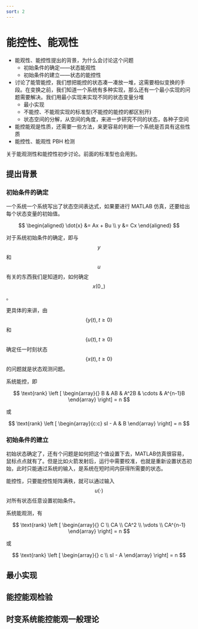 ```yaml
---
sort: 2
---
```

# 能控性、能观性

- 能观性、能控性提出的背景，为什么会讨论这个问题
  - 初始条件的确定——状态能观性
  - 初始条件的建立——状态的能控性
- 讨论了能管能控，我们想把能控的状态凑一凑放一堆，这需要相似变换的手段。在变换之前，我们知道一个系统有多种实现，那么还有一个最小实现的问题需要解决。我们用最小实现来实现不同的状态变量分堆
  - 最小实现
  - 不能控、不能观实现的标准型(不能控的能控的都区别开)
  - 状态空间的分解，从空间的角度，来进一步研究不同的状态，各种子空间
- 能控能观是性质，还需要一些方法，来更容易的判断一个系统是否具有这些性质
- 能控性、能观性 PBH 检测


关于能观测性和能控性初步讨论。前面的标准型也会用到。

## 提出背景

### 初始条件的确定

一个系统一个系统写出了状态空间表达式，如果要进行 MATLAB 仿真，还要给出每个状态变量的初始值。

$$
\begin{aligned}
    \dot{x} &= Ax + Bu \\
    y &= Cx
\end{aligned}
$$

对于系统初始条件的确定，即与 $$ y $$ 和 $$ u  $$ 有关的东西我们是知道的，如何确定 $$ x(0_-) $$。

更具体的来讲，由 $$ \{ y(t), t \ge 0 \} $$ 和 $$ \{ u(t), t \ge 0 \} $$ 确定任一时刻状态 $$ \{ x(t), t \ge 0 \} $$ 的问题就是状态观测问题。

系统能控，即

$$ \text{rank} 
\left [ 
    \begin{array}{}
        B & AB & A^2B & \cdots & A^{n-1}B
    \end{array} 
\right] = n
$$

或

$$
\text{rank} 
\left [ 
    \begin{array}{c:c}
        sI - A & B
    \end{array} 
\right] = n
$$


### 初始条件的建立

初始状态确定了，还有个问题是如何把这个值设置下去，MATLAB仿真很容易，鼠标点点就有了。但是比如火箭发射后，运行中需要校准，也就是重新设置状态初始，此时只能通过系统的输入，是系统在短时间内获得所需要的状态。

能控性，只要能控性矩阵满秩，就可以通过输入 $$ u(\cdot) $$ 对所有状态任意设置初始条件。


系统能观测，有

$$ \text{rank} 
\left [ 
    \begin{array}{}
        C \\ CA \\ CA^2 \\ \vdots \\ CA^{n-1}
    \end{array} 
\right] = n
$$

或

$$
\text{rank} 
\left [ 
    \begin{array}{}
        c \\ 
        sI - A
    \end{array} 
\right] = n
$$



## 最小实现

## 能控能观检验

## 时变系统能控能观一般理论


